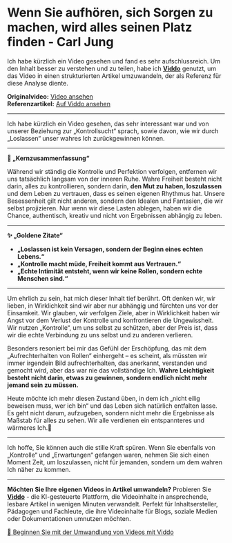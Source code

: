 # Wenn Sie aufhören, sich Sorgen zu machen, wird alles seinen Platz finden - Carl Jung

Ich habe kürzlich ein Video gesehen und fand es sehr aufschlussreich. Um den Inhalt besser zu verstehen und zu teilen, habe ich **[Viddo](https://viddo.pro/)** genutzt, um das Video in einen strukturierten Artikel umzuwandeln, der als Referenz für diese Analyse diente.

**Originalvideo:** [Video ansehen](https://www.youtube.com/watch?v=MnpETYt2T-A)  
**Referenzartikel:** [Auf Viddo ansehen](https://viddo.pro/zh/video-result/6b581217-4eff-4b12-b8a7-7cfd6b48be20)

---

Ich habe kürzlich ein Video gesehen, das sehr interessant war und von unserer Beziehung zur „Kontrollsucht“ sprach, sowie davon, wie wir durch „Loslassen“ unser wahres Ich zurückgewinnen können.

---

**🌱 „Kernzusammenfassung“**

Während wir ständig die Kontrolle und Perfektion verfolgen, entfernen wir uns tatsächlich langsam von der inneren Ruhe. Wahre Freiheit besteht nicht darin, alles zu kontrollieren, sondern darin, **den Mut zu haben, loszulassen** und dem Leben zu vertrauen, dass es seinen eigenen Rhythmus hat. Unsere Besessenheit gilt nicht anderen, sondern den Idealen und Fantasien, die wir selbst projizieren. Nur wenn wir diese Lasten ablegen, haben wir die Chance, authentisch, kreativ und nicht von Ergebnissen abhängig zu leben.

---

**✨ „Goldene Zitate“**

- **„Loslassen ist kein Versagen, sondern der Beginn eines echten Lebens.“**
- **„Kontrolle macht müde, Freiheit kommt aus Vertrauen.“**
- **„Echte Intimität entsteht, wenn wir keine Rollen, sondern echte Menschen sind.“**

---

Um ehrlich zu sein, hat mich dieser Inhalt tief berührt. Oft denken wir, wir lieben, in Wirklichkeit sind wir aber nur abhängig und fürchten uns vor der Einsamkeit. Wir glauben, wir verfolgen Ziele, aber in Wirklichkeit haben wir Angst vor dem Verlust der Kontrolle und konfrontieren die Ungewissheit. Wir nutzen „Kontrolle“, um uns selbst zu schützen, aber der Preis ist, dass wir die echte Verbindung zu uns selbst und zu anderen verlieren.

Besonders resoniert bei mir das Gefühl der Erschöpfung, das mit dem „Aufrechterhalten von Rollen“ einhergeht – es scheint, als müssten wir immer irgendein Bild aufrechterhalten, das anerkannt, verstanden und gemocht wird, aber das war nie das vollständige Ich. **Wahre Leichtigkeit besteht nicht darin, etwas zu gewinnen, sondern endlich nicht mehr jemand sein zu müssen.**

Heute möchte ich mehr diesen Zustand üben, in dem ich „nicht eilig beweisen muss, wer ich bin“ und das Leben sich natürlich entfalten lasse. Es geht nicht darum, aufzugeben, sondern nicht mehr die Ergebnisse als Maßstab für alles zu sehen. Wir alle verdienen ein entspannteres und wärmeres Ich.🌿

---

Ich hoffe, Sie können auch die stille Kraft spüren. Wenn Sie ebenfalls von „Kontrolle“ und „Erwartungen“ gefangen waren, nehmen Sie sich einen Moment Zeit, um loszulassen, nicht für jemanden, sondern um dem wahren Ich näher zu kommen.

---

**Möchten Sie Ihre eigenen Videos in Artikel umwandeln?** Probieren Sie **[Viddo](https://viddo.pro/)** - die KI-gesteuerte Plattform, die Videoinhalte in ansprechende, lesbare Artikel in wenigen Minuten verwandelt. Perfekt für Inhaltsersteller, Pädagogen und Fachleute, die ihre Videoinhalte für Blogs, soziale Medien oder Dokumentationen umnutzen möchten.

[🚀 Beginnen Sie mit der Umwandlung von Videos mit Viddo](https://viddo.pro/)
